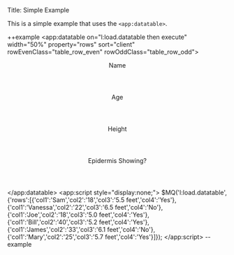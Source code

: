 Title: Simple Example

This is a simple example that uses the `<app:datatable>`.

++example
	<style>
	<!--
	.table_cell
	{
		padding: 3px;
		border-right: 1px solid #999;
		border-left: 1px solid #999;
	}
	.table_cell_header
	{
		padding-top: 3px;
		padding-bottom: 3px;
		padding-left: 5px;
		padding-right: 5px;
		background-color: #999;
		color:white;
		border: 1px solid #555;
		cursor: pointer;
	}
	.table_row_even
	{
		padding: 3px;
		border-right: 1px solid #999;
		border-left: 1px solid #999;
		border-bottom:1px solid #999;
		background-color: #fff;
	}
	.table_row_odd
	{
		padding: 3px;
		border-right: 1px solid #999;
		border-left: 1px solid #999;
		border-bottom:1px solid #999;
		background-color: #ddd;		
	}
	-->
	</style>
	<app:datatable on="l:load.datatable then execute" width="50%" property="rows" sort="client" 
		rowEvenClass="table_row_even" rowOddClass="table_row_odd">
		<header property="col1" align="left" width="40%">Name</header>
		<header property="col2" align="center" width="30%">Age</header>
		<header property="col3" align="center" width="30%">Height</header>
		<header property="col4" align="center" width="30%">Epidermis Showing?</header>
	</app:datatable>
	<app:script style="display:none;">
		$MQ('l:load.datatable',{'rows':[{'col1':'Sam','col2':'18','col3':'5.5 feet','col4':'Yes'},
		{'col1':'Vanessa','col2':'22','col3':'6.5 feet','col4':'No'},
		{'col1':'Joe','col2':'18','col3':'5.0 feet','col4':'Yes'},
		{'col1':'Bill','col2':'40','col3':'5.2 feet','col4':'Yes'},
		{'col1':'James','col2':'33','col3':'6.1 feet','col4':'No'},
		{'col1':'Mary','col2':'25','col3':'5.7 feet','col4':'Yes'}]});
	</app:script>
--example